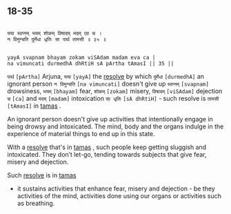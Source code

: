 ## 18-35


```shloka-sa

यया स्वप्नम् भयम् शोकम् विषादम् मदम् एव च ।
न विमुन्चति दुर्मेधा धृतिः सा पार्थ तामसी ॥ ३५ ॥

```
```shloka-sa-hk

yayA svapnam bhayam zokam viSAdam madam eva ca |
na vimuncati durmedhA dhRtiH sA pArtha tAmasI || 35 ||

```
`पार्थ` `[pArtha]` Arjuna, `यया` `[yayA]` the 
[resolve](intellect_and_resolve)
 by which `दुर्मेधा` `[durmedhA]` an ignorant person `न विमुन्चति` `[na vimuncati]` doesn't give up `स्वप्नम्` `[svapnam]` drowsiness, `भयम्` `[bhayam]` fear, `शोकम्` `[zokam]` misery, `विषादम्` `[viSAdam]` dejection `च` `[ca]` and `मदम्` `[madam]` intoxication `सा धृतिः` `[sA dhRtiH]` - such resolve is `तामसी` `[tAmasI]` in 
[tamas](tamas)
.

An ignorant person doesn't give up activities that intentionally engage in being drowsy and intoxicated. The mind, body and the organs indulge in the experience of material things to end up in this state. 

With a 
[resolve](intellect_and_resolve)
 that's in 
[tamas](tamas)
, such people keep getting sluggish and intoxicated. They don’t let-go, tending towards subjects that give fear, misery and dejection.

Such 
[resolve](intellect_and_resolve)
 is in 
[tamas](tamas)
- it sustains activities that enhance fear, misery and dejection - be they activities of the mind, activities done using our organs or activities such as breathing.


